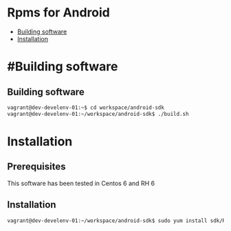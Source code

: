 Rpms for Android
================

 * [Building software](#building-software)
 * [Installation](#installation)

#Building software
=================


Building software
-----------------

```bash
vagrant@dev-develenv-01:~$ cd workspace/android-sdk
vagrant@dev-develenv-01:~/workspace/android-sdk$ ./build.sh 
```

Installation
============

Prerequisites
------------

This software has been tested in Centos 6 and RH 6

Installation
------------

```bash
vagrant@dev-develenv-01:~/workspace/android-sdk$ sudo yum install sdk/RPMS/android-sdk*.rpm --y
```
